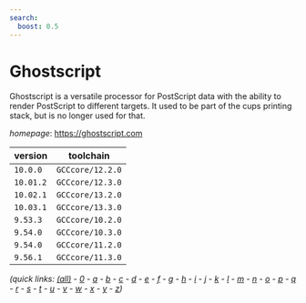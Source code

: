 ```yaml
---
search:
  boost: 0.5
---
```

# Ghostscript

Ghostscript is a versatile processor for PostScript data with the ability to render PostScript to  different targets. It used to be part of the cups printing stack, but is no longer used for that.

*homepage*: <https://ghostscript.com>

version | toolchain
--------|----------
``10.0.0`` | ``GCCcore/12.2.0``
``10.01.2`` | ``GCCcore/12.3.0``
``10.02.1`` | ``GCCcore/13.2.0``
``10.03.1`` | ``GCCcore/13.3.0``
``9.53.3`` | ``GCCcore/10.2.0``
``9.54.0`` | ``GCCcore/10.3.0``
``9.54.0`` | ``GCCcore/11.2.0``
``9.56.1`` | ``GCCcore/11.3.0``


*(quick links: [(all)](../index.md) - [0](../0/index.md) - [a](../a/index.md) - [b](../b/index.md) - [c](../c/index.md) - [d](../d/index.md) - [e](../e/index.md) - [f](../f/index.md) - [g](../g/index.md) - [h](../h/index.md) - [i](../i/index.md) - [j](../j/index.md) - [k](../k/index.md) - [l](../l/index.md) - [m](../m/index.md) - [n](../n/index.md) - [o](../o/index.md) - [p](../p/index.md) - [q](../q/index.md) - [r](../r/index.md) - [s](../s/index.md) - [t](../t/index.md) - [u](../u/index.md) - [v](../v/index.md) - [w](../w/index.md) - [x](../x/index.md) - [y](../y/index.md) - [z](../z/index.md))*

